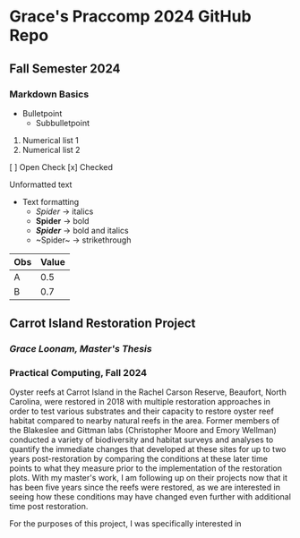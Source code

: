 # Grace's Praccomp 2024 GitHub Repo
## Fall Semester 2024
### Markdown Basics


- Bulletpoint
	- Subbulletpoint


1. Numerical list 1
2. Numerical list 2


[ ] Open Check
[x] Checked


Unformatted text


- Text formatting
	- _Spider_ -> italics
	- __Spider__ -> bold
	- __*Spider*__ -> bold and italics
	- ~Spider~ -> strikethrough



| Obs | Value |
| --- | ----- |
| A   | 0.5   |
| B   | 0.7   |


## Carrot Island Restoration Project
### __*Grace Loonam, Master's Thesis*__
### Practical Computing, Fall 2024


Oyster reefs at Carrot Island in the Rachel Carson Reserve, Beaufort, North 
Carolina, were restored in 2018 with multiple restoration approaches in order to test 
various substrates and their capacity to restore oyster reef habitat compared to 
nearby natural reefs in the area. Former members of the Blakeslee and Gittman labs 
(Christopher Moore and Emory Wellman) conducted a variety of biodiversity and habitat 
surveys and analyses to quantify the immediate changes that developed at these sites 
for up to two years post-restoration by comparing the conditions at these later time 
points to what they measure prior to the implementation of the restoration plots. With my master's work, I am following up on their projects now that it has been five 
years since the reefs were restored, as we are interested in seeing how these 
conditions may have changed even further with additional time post restoration.

For the purposes of this project, I was specifically interested in 
